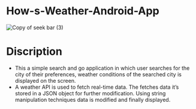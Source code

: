 # How-s-Weather-Android-App
![Copy of seek bar (3)](https://github.com/Vikram-Jha/Hows-Weather-Android-App/blob/master/Weather%20Application.jpg)
# Discription
- This a simple search and go application in which user searches for the city of their preferences, weather conditions of the searched city is displayed on the screen.
- A weather API is used to fetch real-time data. The fetches data it’s stored in a JSON object for further modification. Using string manipulation techniques data is modified and finally displayed.
